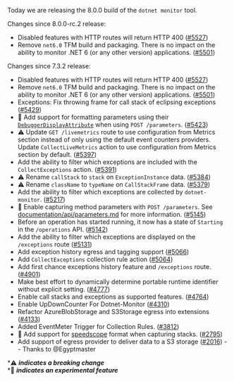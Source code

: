 Today we are releasing the 8.0.0 build of the `dotnet monitor` tool.

Changes since 8.0.0-rc.2 release:

- Disabled features with HTTP routes will return HTTP 400 ([#5527](https://github.com/dotnet/dotnet-monitor/pull/5527))
- Remove `net6.0` TFM build and packaging. There is no impact on the ability to monitor .NET 6 (or any other version) applications. ([#5501](https://github.com/dotnet/dotnet-monitor/pull/5501))

Changes since 7.3.2 release:

- Disabled features with HTTP routes will return HTTP 400 ([#5527](https://github.com/dotnet/dotnet-monitor/pull/5527))
- Remove `net6.0` TFM build and packaging. There is no impact on the ability to monitor .NET 6 (or any other version) applications. ([#5501](https://github.com/dotnet/dotnet-monitor/pull/5501))
- Exceptions: Fix throwing frame for call stack of eclipsing exceptions ([#5429](https://github.com/dotnet/dotnet-monitor/pull/5429))
- 🔬 Add support for formatting parameters using their [`DebuggerDisplayAttribute`](https://learn.microsoft.com/dotnet/api/system.diagnostics.debuggerdisplayattribute) when using `POST /parameters`. ([#5423](https://github.com/dotnet/dotnet-monitor/pull/5423))
- ⚠️ Update `GET /livemetrics` route to use configuration from Metrics section instead of only using the default event counters providers. Update `CollectLiveMetrics` action to use configuration from Metrics section by default. ([#5397](https://github.com/dotnet/dotnet-monitor/pull/5397))
- Add the ability to filter which exceptions are included with the `CollectExceptions` action. ([#5391](https://github.com/dotnet/dotnet-monitor/pull/5391))
- ⚠️ Rename `callStack` to `stack` on `ExceptionInstance` data. ([#5384](https://github.com/dotnet/dotnet-monitor/pull/5384))
- ⚠️ Rename `className` to `typeName` on `CallStackFrame` data. ([#5379](https://github.com/dotnet/dotnet-monitor/pull/5379))
- Add the ability to filter which exceptions are collected by `dotnet-monitor`. ([#5217](https://github.com/dotnet/dotnet-monitor/pull/5217))
- 🔬 Enable capturing method parameters with `POST /parameters`. See [documentation/api/parameters.md](https://github.com/dotnet/dotnet-monitor/blob/main/documentation/api/parameters.md) for more information. ([#5145](https://github.com/dotnet/dotnet-monitor/pull/5145))
- Before an operation has started running, it now has a state of `Starting` in the `/operations` API. ([#5142](https://github.com/dotnet/dotnet-monitor/pull/5142))
- Add the ability to filter which exceptions are displayed on the `/exceptions` route ([#5131](https://github.com/dotnet/dotnet-monitor/pull/5131))
- Add exception history egress and tagging support ([#5066](https://github.com/dotnet/dotnet-monitor/pull/5066))
- Add `CollectExceptions` collection rule action ([#5064](https://github.com/dotnet/dotnet-monitor/pull/5064))
- Add first chance exceptions history feature and `/exceptions` route. ([#4901](https://github.com/dotnet/dotnet-monitor/pull/4901))
- Make best effort to dynamically determine portable runtime identifier without explicit setting. ([#4777](https://github.com/dotnet/dotnet-monitor/pull/4777))
- Enable call stacks and exceptions as supported features. ([#4764](https://github.com/dotnet/dotnet-monitor/pull/4764))
- Enable UpDownCounter For Dotnet-Monitor ([#4310](https://github.com/dotnet/dotnet-monitor/pull/4310))
- Refactor AzureBlobStorage and S3Storage egress into extensions ([#4133](https://github.com/dotnet/dotnet-monitor/pull/4133))
- Added EventMeter Trigger for Collection Rules. ([#3812](https://github.com/dotnet/dotnet-monitor/pull/3812))
- 🔬 Add support for [speedscope](https://speedscope.app) format when capturing stacks. ([#2795](https://github.com/dotnet/dotnet-monitor/pull/2795))
- Add support of egress provider to deliver data to a S3 storage ([#2016](https://github.com/dotnet/dotnet-monitor/pull/2016)) -- Thanks to @Egyptmaster

\*⚠️ **_indicates a breaking change_** \
\*🔬 **_indicates an experimental feature_**

